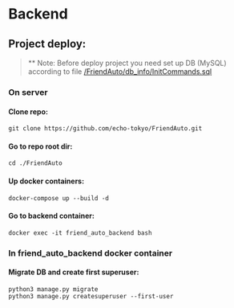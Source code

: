 # Backend


## Project deploy:

> ** Note:
> Before deploy project you need set up DB (MySQL) according to file [/FriendAuto/db_info/InitCommands.sql](db_info%2FInitCommands.sql)

### On server

#### Clone repo:
```shell
git clone https://github.com/echo-tokyo/FriendAuto.git
```

#### Go to repo root dir:
```shell
cd ./FriendAuto
```

#### Up docker containers:
```shell
docker-compose up --build -d
```

#### Go to backend container:
```shell
docker exec -it friend_auto_backend bash
```

### In friend_auto_backend docker container

#### Migrate DB and create first superuser:
```shell
python3 manage.py migrate
python3 manage.py createsuperuser --first-user
```
